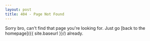 ```yaml
---
layout: post
title: 404 - Page Not Found
---
```

Sorry bro, can't find that page you're looking for. Just go [back to the homepage]({{ site.baseurl }}/) already.
